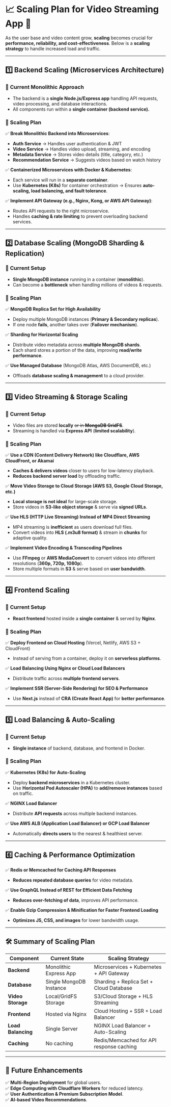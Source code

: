 # 📈 Scaling Plan for Video Streaming App 🚀  

As the user base and video content grow, **scaling** becomes crucial for **performance, reliability, and cost-effectiveness**. Below is a **scaling strategy** to handle increased load and traffic.  

---

## **1️⃣ Backend Scaling (Microservices Architecture)**  

### 🔹 **Current Monolithic Approach**  
- The backend is a **single Node.js/Express app** handling API requests, video processing, and database interactions.  
- All components run within a **single container (backend service).**  

### 🔹 **Scaling Plan**  
✅ **Break Monolithic Backend into Microservices**:  
- **Auth Service** → Handles user authentication & JWT  
- **Video Service** → Handles video upload, streaming, and encoding  
- **Metadata Service** → Stores video details (title, category, etc.)  
- **Recommendation Service** → Suggests videos based on watch history  

✅ **Containerized Microservices with Docker & Kubernetes**:  
- Each service will run in a **separate container**.  
- Use **Kubernetes (K8s)** for container orchestration → Ensures **auto-scaling, load balancing, and fault tolerance**.  

✅ **Implement API Gateway (e.g., Nginx, Kong, or AWS API Gateway)**:  
- Routes API requests to the right microservice.  
- Handles **caching & rate limiting** to prevent overloading backend services.  

---

## **2️⃣ Database Scaling (MongoDB Sharding & Replication)**  

### 🔹 **Current Setup**  
- **Single MongoDB instance** running in a container (**monolithic**).  
- Can become a **bottleneck** when handling millions of videos & requests.  

### 🔹 **Scaling Plan**  
✅ **MongoDB Replica Set for High Availability**  
- Deploy multiple MongoDB instances (**Primary & Secondary replicas**).  
- If one node **fails**, another takes over (**Failover mechanism**).  

✅ **Sharding for Horizontal Scaling**  
- Distribute video metadata across **multiple MongoDB shards**.  
- Each shard stores a portion of the data, improving **read/write performance**.  

✅ **Use Managed Database** (MongoDB Atlas, AWS DocumentDB, etc.)  
- Offloads **database scaling & management** to a cloud provider.  

---

## **3️⃣ Video Streaming & Storage Scaling**  

### 🔹 **Current Setup**  
- Video files are stored **locally** ~~or in **MongoDB GridFS**~~.  
- Streaming is handled via **Express API** (**limited scalability**).  

### 🔹 **Scaling Plan**  
✅ **Use a CDN (Content Delivery Network) like Cloudflare, AWS CloudFront, or Akamai**  
- **Caches & delivers videos** closer to users for low-latency playback.  
- **Reduces backend server load** by offloading traffic.  

✅ **Move Video Storage to Cloud Storage (AWS S3, Google Cloud Storage, etc.)**  
- **Local storage is not ideal** for large-scale storage.  
- Store videos in **S3-like object storage** & serve via **signed URLs**.  

✅ **Use HLS (HTTP Live Streaming) Instead of MP4 Direct Streaming**  
- MP4 streaming is **inefficient** as users download full files.  
- Convert videos into **HLS (.m3u8 format)** & stream in **chunks** for adaptive quality.  

✅ **Implement Video Encoding & Transcoding Pipelines**  
- Use **FFmpeg** or **AWS MediaConvert** to convert videos into different resolutions (**360p, 720p, 1080p**).  
- Store multiple formats in **S3** & serve based on **user bandwidth**.  

---

## **4️⃣ Frontend Scaling**  

### 🔹 **Current Setup**  
- **React frontend** hosted inside a **single container** & served by **Nginx**.  

### 🔹 **Scaling Plan**  
✅ **Deploy Frontend on Cloud Hosting** (Vercel, Netlify, AWS S3 + CloudFront)  
- Instead of serving from a container, deploy it on **serverless platforms**.  

✅ **Load Balancing Using Nginx or Cloud Load Balancers**  
- Distribute traffic across **multiple frontend servers**.  

✅ **Implement SSR (Server-Side Rendering) for SEO & Performance**  
- Use **Next.js** instead of **CRA (Create React App)** for **better performance**.  

---

## **5️⃣ Load Balancing & Auto-Scaling**  

### 🔹 **Current Setup**  
- **Single instance** of backend, database, and frontend in Docker.  

### 🔹 **Scaling Plan**  
✅ **Kubernetes (K8s) for Auto-Scaling**  
- Deploy **backend microservices** in a Kubernetes cluster.  
- Use **Horizontal Pod Autoscaler (HPA)** to **add/remove instances** based on traffic.  

✅ **NGINX Load Balancer**  
- Distribute **API requests** across multiple backend instances.  

✅ **Use AWS ALB (Application Load Balancer) or GCP Load Balancer**  
- Automatically **directs users** to the nearest & healthiest server.  

---

## **6️⃣ Caching & Performance Optimization**  

✅ **Redis or Memcached for Caching API Responses**  
- **Reduces repeated database queries** for video metadata.  

✅ **Use GraphQL Instead of REST for Efficient Data Fetching**  
- **Reduces over-fetching of data**, improves API performance.  

✅ **Enable Gzip Compression & Minification for Faster Frontend Loading**  
- **Optimizes JS, CSS, and images** for lower bandwidth usage.  

---

## **🛠️ Summary of Scaling Plan**  

| **Component**       | **Current State**                     | **Scaling Strategy** |
|---------------------|---------------------------------|----------------------|
| **Backend**        | Monolithic Express App         | Microservices + Kubernetes + API Gateway |
| **Database**       | Single MongoDB Instance       | Sharding + Replica Set + Cloud Database |
| **Video Storage**  | Local/GridFS Storage         | S3/Cloud Storage + HLS Streaming |
| **Frontend**       | Hosted via Nginx             | Cloud Hosting + SSR + Load Balancer |
| **Load Balancing** | Single Server               | NGINX Load Balancer + Auto-Scaling |
| **Caching**       | No caching                   | Redis/Memcached for API response caching |

---

## **🚀 Future Enhancements**  

✅ **Multi-Region Deployment** for global users.  
✅ **Edge Computing with Cloudflare Workers** for reduced latency.  
✅ **User Authentication & Premium Subscription Model**.  
✅ **AI-based Video Recommendations**.  
